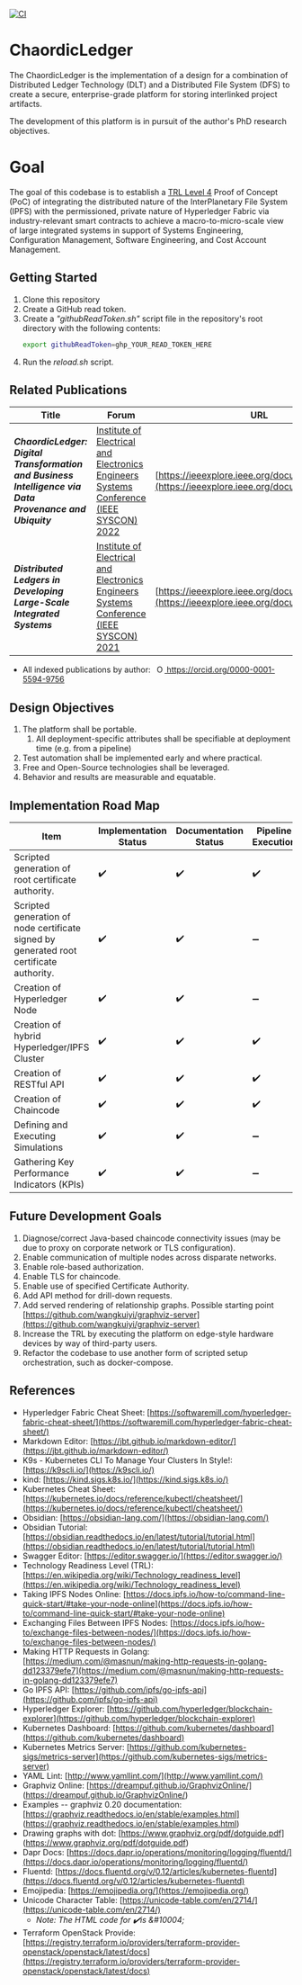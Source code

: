 [![CI](https://github.com/lmco/ChaordicLedger/actions/workflows/ci.yml/badge.svg)](https://github.com/lmco/ChaordicLedger/actions/workflows/ci.yml)

# ChaordicLedger
The ChaordicLedger is the implementation of a design for a combination of Distributed Ledger Technology (DLT) and a Distributed File System (DFS) to create a secure, enterprise-grade platform for storing interlinked project artifacts.

The development of this platform is in pursuit of the author's PhD research objectives.

# Goal
The goal of this codebase is to establish a [TRL Level 4](https://en.wikipedia.org/wiki/Technology_readiness_level) Proof of Concept (PoC) of integrating the distributed nature of the InterPlanetary File System (IPFS) with the permissioned, private nature of Hyperledger Fabric via industry-relevant smart contracts to achieve a macro-to-micro-scale view of large integrated systems in support of Systems Engineering, Configuration Management, Software Engineering, and Cost Account Management.

## Getting Started
1. Clone this repository
1. Create a GitHub read token.
1. Create a *"githubReadToken.sh"* script file in the repository's root directory with the following contents:
    ```sh
    export githubReadToken=ghp_YOUR_READ_TOKEN_HERE
    ```
1. Run the *reload.sh* script.

## Related Publications
|Title|Forum|URL|
|---|---|---|
|***ChaordicLedger: Digital Transformation and Business Intelligence via Data Provenance and Ubiquity***|[Institute of Electrical and Electronics Engineers Systems Conference (IEEE SYSCON) 2022](https://2022.ieeesyscon.org)|[https://ieeexplore.ieee.org/document/9773812](https://ieeexplore.ieee.org/document/9773812)|
|***Distributed Ledgers in Developing Large-Scale Integrated Systems***|[Institute of Electrical and Electronics Engineers Systems Conference (IEEE SYSCON) 2021](https://2021.ieeesyscon.org)|[https://ieeexplore.ieee.org/document/9447136](https://ieeexplore.ieee.org/document/9447136)|
* All indexed publications by author: 
<a
id="cy-effective-orcid-url"
class="underline"
    href="https://orcid.org/0000-0001-5594-9756"
    target="orcid.widget"
    rel="me noopener noreferrer"
    style="vertical-align: top">
    <img
    src="https://orcid.org/sites/default/files/images/orcid_16x16.png"
    style="width: 1em; margin-inline-start: 0.5em"
    alt="ORCID iD icon"/>
    https://orcid.org/0000-0001-5594-9756
</a>

## Design Objectives
1. The platform shall be portable.
    1. All deployment-specific attributes shall be specifiable at deployment time (e.g. from a pipeline)
1. Test automation shall be implemented early and where practical.
1. Free and Open-Source technologies shall be leveraged.
1. Behavior and results are measurable and equatable.

## Implementation Road Map
|Item|Implementation Status|Documentation Status|Pipeline Execution|
|---|---|---|---|
|Scripted generation of root certificate authority.|✔️|✔️|✔️|
|Scripted generation of node certificate signed by generated root certificate authority.|✔️|✔️|➖|
|Creation of Hyperledger Node|✔️|✔️|➖|
|Creation of hybrid Hyperledger/IPFS Cluster|✔️|✔️|✔️|
|Creation of RESTful API|✔️|✔️|✔️|
|Creation of Chaincode|✔️|✔️|✔️|
|Defining and Executing Simulations|✔️|✔️|➖|
|Gathering Key Performance Indicators (KPIs)|✔️|✔️|➖|

## Future Development Goals
1. Diagnose/correct Java-based chaincode connectivity issues (may be due to proxy on corporate network or TLS configuration).
1. Enable communication of multiple nodes across disparate networks.
1. Enable role-based authorization.
1. Enable TLS for chaincode.
1. Enable use of specified Certificate Authority.
1. Add API method for drill-down requests.
1. Add served rendering of relationship graphs. Possible starting point [https://github.com/wangkuiyi/graphviz-server](https://github.com/wangkuiyi/graphviz-server)
1.	Increase the TRL by executing the platform on edge-style hardware devices by way of third-party users.
1.	Refactor the codebase to use another form of scripted setup orchestration, such as docker-compose.

## References
* Hyperledger Fabric Cheat Sheet: [https://softwaremill.com/hyperledger-fabric-cheat-sheet/](https://softwaremill.com/hyperledger-fabric-cheat-sheet/)
* Markdown Editor: [https://jbt.github.io/markdown-editor/](https://jbt.github.io/markdown-editor/)
* K9s - Kubernetes CLI To Manage Your Clusters In Style!: [https://k9scli.io/](https://k9scli.io/)
* kind: [https://kind.sigs.k8s.io/](https://kind.sigs.k8s.io/)
* Kubernetes Cheat Sheet: [https://kubernetes.io/docs/reference/kubectl/cheatsheet/](https://kubernetes.io/docs/reference/kubectl/cheatsheet/)
* Obsidian: [https://obsidian-lang.com/](https://obsidian-lang.com/)
* Obsidian Tutorial: [https://obsidian.readthedocs.io/en/latest/tutorial/tutorial.html](https://obsidian.readthedocs.io/en/latest/tutorial/tutorial.html)
* Swagger Editor: [https://editor.swagger.io/](https://editor.swagger.io/)
* Technology Readiness Level (TRL): [https://en.wikipedia.org/wiki/Technology_readiness_level](https://en.wikipedia.org/wiki/Technology_readiness_level)
* Taking IPFS Nodes Online: [https://docs.ipfs.io/how-to/command-line-quick-start/#take-your-node-online](https://docs.ipfs.io/how-to/command-line-quick-start/#take-your-node-online)
* Exchanging Files Between IPFS Nodes: [https://docs.ipfs.io/how-to/exchange-files-between-nodes/](https://docs.ipfs.io/how-to/exchange-files-between-nodes/)
* Making HTTP Requests in Golang: [https://medium.com/@masnun/making-http-requests-in-golang-dd123379efe7](https://medium.com/@masnun/making-http-requests-in-golang-dd123379efe7)
* Go IPFS API: [https://github.com/ipfs/go-ipfs-api](https://github.com/ipfs/go-ipfs-api)
* Hyperledger Explorer: [https://github.com/hyperledger/blockchain-explorer](https://github.com/hyperledger/blockchain-explorer)
* Kubernetes Dashboard: [https://github.com/kubernetes/dashboard](https://github.com/kubernetes/dashboard)
* Kubernetes Metrics Server: [https://github.com/kubernetes-sigs/metrics-server](https://github.com/kubernetes-sigs/metrics-server)
* YAML Lint: [http://www.yamllint.com/](http://www.yamllint.com/)
* Graphviz Online: [https://dreampuf.github.io/GraphvizOnline/] (https://dreampuf.github.io/GraphvizOnline/)
* Examples -- graphviz 0.20 documentation: [https://graphviz.readthedocs.io/en/stable/examples.html] (https://graphviz.readthedocs.io/en/stable/examples.html)
* Drawing graphs with dot: [https://www.graphviz.org/pdf/dotguide.pdf] (https://www.graphviz.org/pdf/dotguide.pdf)
* Dapr Docs: [https://docs.dapr.io/operations/monitoring/logging/fluentd/](https://docs.dapr.io/operations/monitoring/logging/fluentd/)
* Fluentd: [https://docs.fluentd.org/v/0.12/articles/kubernetes-fluentd](https://docs.fluentd.org/v/0.12/articles/kubernetes-fluentd)
* Emojipedia: [https://emojipedia.org/](https://emojipedia.org/)
* Unicode Character Table: [https://unicode-table.com/en/2714/](https://unicode-table.com/en/2714/)
    * *Note: The HTML code for ✔️is \&#10004;*
* Terraform OpenStack Provide: [https://registry.terraform.io/providers/terraform-provider-openstack/openstack/latest/docs](https://registry.terraform.io/providers/terraform-provider-openstack/openstack/latest/docs)
